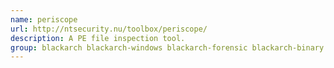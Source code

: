 ```yaml
---
name: periscope
url: http://ntsecurity.nu/toolbox/periscope/
description: A PE file inspection tool.
group: blackarch blackarch-windows blackarch-forensic blackarch-binary
---
```

